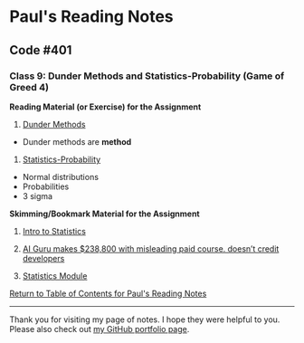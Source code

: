 # Paul's Reading Notes

## Code #401

### Class 9: Dunder Methods and Statistics-Probability (Game of Greed 4)

**Reading Material (or Exercise) for the Assignment**
1. [Dunder Methods](https://dbader.org/blog/python-dunder-methods)
- Dunder methods are __method__

1. [Statistics-Probability](https://www.dataquest.io/blog/basic-statistics-in-python-probability/)
- Normal distributions
- Probabilities
- 3 sigma



**Skimming/Bookmark Material for the Assignment**
1. [Intro to Statistics](https://www.youtube.com/watch?v=MdHtK7CWpCQ)


1. [AI Guru makes $238,800 with misleading paid course. doesn’t credit developers](https://www.youtube.com/watch?v=7jmBE4yPrOs)


1. [Statistics Module](https://docs.python.org/3/library/statistics.html)


[Return to Table of Contents for Paul's Reading Notes](https://paul-leonard.github.io/reading-notes/ "Go back to find more notes!")



---



Thank you for visiting my page of notes.  I hope they were helpful to you.  Please also check out [my GitHub portfolio page](https://github.com/paul-leonard "Paul's GitHub Portfolio").